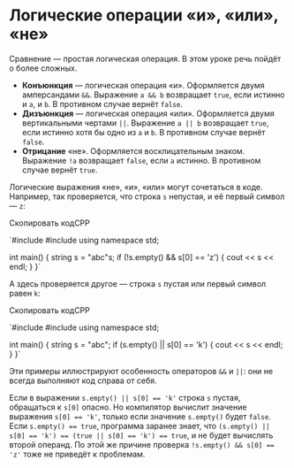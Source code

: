 # Логические операции «и», «или», «не»

Сравнение — простая логическая операция. В этом уроке речь пойдёт о более сложных.

-   **Конъюнкция** — логическая операция «и». Оформляется двумя амперсандами `&&`. Выражение `a && b` возвращает `true`, если истинно и `a`, и `b`. В противном случае вернёт `false`.
-   **Дизъюнкция** — логическая операция «или». Оформляется двумя вертикальными чертами `||`. Выражение `a || b` возвращает `true`, если истинно хотя бы одно из `a` и `b`. В противном случае вернёт `false`.
-   **Отрицание** «не». Оформляется восклицательным знаком. Выражение `!a` возвращает `false`, если `a` истинно. В противном случае вернёт `true`.

Логические выражения «‎не», «и», «‎или»‎ могут сочетаться в коде. Например, так проверяется, что строка `s` непустая, и её первый символ — `z`:

Скопировать кодCPP

`#include <iostream>
#include <string>
using namespace std;

int main() {
    string s = "abc"s;
    if (!s.empty() && s[0] == 'z') {
        cout << s << endl;
    }
}` 

А здесь проверяется другое — строка `s` пустая или первый символ равен `k`:

Скопировать кодCPP

`#include <iostream>
#include <string>
using namespace std;

int main() {
    string s = "abc";
    if (s.empty() || s[0] == 'k') {
        cout << s << endl;
    }
}` 

Эти примеры иллюстрируют особенность операторов `&&` и `||`: они не всегда выполняют код справа от себя.

Если в выражении `s.empty() || s[0] == 'k'` строка `s` пустая, обращаться к `s[0]` опасно. Но компилятор вычислит значение выражения `s[0] == 'k'`, только если значение `s.empty()` будет `false`. Если `s.empty() == true`, программа заранее знает, что `(s.empty() || s[0] == 'k') == (true || s[0] == 'k') == true`, и не будет вычислять второй операнд. По этой же причине проверка `!s.empty() && s[0] == 'z'` тоже не приведёт к проблемам.